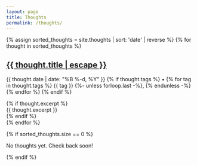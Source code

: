 ```yaml
---
layout: page
title: Thoughts
permalink: /thoughts/
---
```


<div class="thoughts-list">
{% assign sorted_thoughts = site.thoughts | sort: 'date' | reverse %}
{% for thought in sorted_thoughts %}
  <article class="thought-entry">
    <h2>
      <a class="thought-link" href="{{ thought.url | relative_url }}">
        {{ thought.title | escape }}
      </a>
    </h2>
    <p class="post-meta">
      <time datetime="{{ thought.date | date_to_xmlschema }}">
        {{ thought.date | date: "%B %-d, %Y" }}
      </time>
      {% if thought.tags %}
        • 
        {% for tag in thought.tags %}
          <span class="tag">{{ tag }}</span>
          {%- unless forloop.last -%}, {% endunless -%}
        {% endfor %}
      {% endif %}
    </p>
    {% if thought.excerpt %}
      <div class="thought-excerpt">
        {{ thought.excerpt }}
      </div>
    {% endif %}
  </article>
{% endfor %}
</div>

{% if sorted_thoughts.size == 0 %}
  <p class="no-content">No thoughts yet. Check back soon!</p>
{% endif %} 